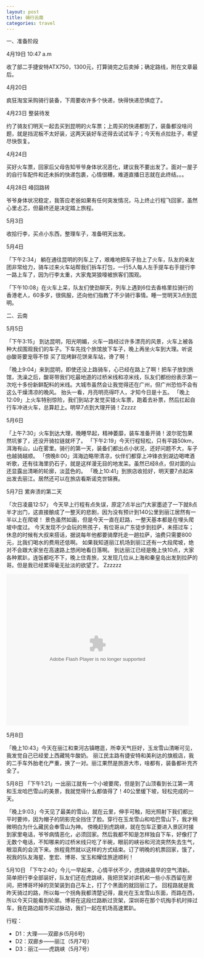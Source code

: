 ```yaml
---
layout: post
title: 骑行云南
categories: travel
---
```

一、准备阶段

4月19日 10:47 a.m

收了部二手捷安特ATX750，1300元，打算骑完之后卖掉；确定路线，附在文章最后。

4月20日

疯狂淘宝采购骑行装备，下周要收许多个快递，快得快递恐惧症了。

4月23日 整装待发

约了骑友们明天一起去买到昆明的火车票；上周买的快递都到了，装备都没啥问题，就是挡泥板不太好装，这两天装好车还得去试试车子；今天有点拉肚子，希望尽快恢复。

4月24日

买好火车票，回家后父母告知爷爷身体状况恶化，建议我不要出发了。面对一屋子的自行车配件和还未拆的快递包裹，心情很糟，难道直播日志就在此终结。。。

4月28日 峰回路转

爷爷身体状况稳定，我答应老爸如果有任何突发情况，马上终止行程飞回家，虽然心里忐忑，但最终还是决定踏上旅程。

5月3日

收拾行李，买点小东西，整理车子，准备明天出发。

5月4日

「下午2:34」
躺在通往昆明的列车上了，艰难地把车子抬上了火车，队友的亲友团非常给力，骑车过来火车站帮我们拆车打包，一行5人每人左手提车右手提行李一路上车了，因为行李太重，大家鬼哭狼嚎被旅客们围观。

「下午10:08」在火车上呆，队友们使劲聊天，列车上遇到6位去香格里拉骑行的香港老人，60多岁，很佩服，还向他们指教了不少骑行事情。睡一觉明天3点到昆明。

二、云南

5月5日

「下午3:15」
到达昆明，阳光明媚，火车一路经过许多漂亮的风景，火车上被各种大叔围观我们的车子。下车先找个旅馆放下车子，晚上再坐火车到大理。听说
@酸哥要宠辱不惊 买了现烤鲜花饼来车站，谗了啊！

「晚上9:04」来到昆明，即使还没上路骑车，心已经在路上了啊！把车子放到旅馆，洗澡之后，酸哥带我们吃最地道的过桥米线和凉米线，队友们都纷纷表示第一次吃十多份新鲜配料的米线。大城市虽然会让我觉得还在广州，但广州恐怕不会有这么干燥清凉的晚风。
抬头一看，月亮明亮得吓人，才知今日是十五。
「晚上12:09」上火车特别惊险，我们到站才发觉买错火车票，跑着去补票，然后扛起自行车冲进火车，总算赶上。明早7点到大理开骑！Zzzzz

5月6日

「上午7:30」火车到达大理，晚睡早起，精神萎靡，装车准备开骑！波尔驼包果然坑爹了，还没开骑拉链就坏了。
「下午2:19」今天行程轻松，只有平路50km，洱海有山，山在雾里。骑行的第一天，装备们都出点小状况，还好问题不大，车子也越骑越顺。
「傍晚8:00」洱海边略带清凉，伙伴们都穿上冲锋衣到湖边喝啤酒听歌，还有往海里扔石子，就是这样漫无目的地发呆。虽然已经8点，但对面的山还显露出清晰的轮廓，淡蓝色的。
「晚上10:41」到旅店收拾好，明天要7点起床出发去丽江。居然还可以在旅店看斯诺克世锦赛。

5月7日 累奔溃的第二天

「次日凌晨12:57」
今天早上行程有点失误，原定7点半出门大家墨迹了一下就8点半才出门，这直接酿成了一整天的悲剧，因为没有预计到140公里到丽江居然有一半以上在爬坡！
景色虽然如画，但是今天一直在赶路，一整天基本都是在埋头爬坡中度过。
今天发现不少会玩的熊孩子，有位哥从广东徒步到拉萨，未搭过车；休息的时候有大叔来搭话，据说每年他都要骑摩托走一趟拉萨，油费只需要800元，比我们喝水的费用还低啊。
如果我知道丽江机场到丽江还有一大段爬坡，绝对不会跟大家坐在高速路上悠闲地看日落啊。
到达丽江已经是晚上快10点，大家各种累趴，连饭都吃不下，晚上住青旅，又发现几位从上海和秦皇岛出发到拉萨的哥。但是我已经累得毫无扯淡的欲望了。
Zzzzzz

<object width="480" height="400"
classid="clsid:d27cdb6e-ae6d-11cf-96b8-444553540000"
codebase="http://download.macromedia.com/pub/shockwave/cabs/flash/swflash.cab#version=6,0,40,0"><param
name="src"
value="http://www.tudou.com/v/YJkD-bM55dw/&amp;resourceId=0_05_05_99/v.swf"
/><param name="allowscriptaccess" value="always" /><param
name="allowfullscreen" value="true" /><param name="wmode" value="opaque"
/><embed width="480" height="400" type="application/x-shockwave-flash"
src="http://www.tudou.com/v/YJkD-bM55dw/&amp;resourceId=0_05_05_99/v.swf"
allowscriptaccess="always" allowfullscreen="allowfullscreen" wmode="opaque"
/></object>

5月8日

「晚上10:43」今天在丽江和束河古镇瞎逛，所幸天气巨好，玉龙雪山清晰可见，我发觉自己已经爱上西藏牦牛酸奶。
丽江民主路有捷安特和美利达的旗舰店，我的二手车外胎老化严重，换了一对。丽江果然是旅游大市，啥都有，装备都补充齐全了。

5月8日
「下午1:21」一出丽江就有一个小坡要爬，但是到了山顶看到长江第一湾和玉龙哈巴雪山的美景，我就觉得什么都值得了！40公里缓下坡，轻松完成的一天。

「晚上9:03」今天见了最美的雪山，就在云里，伸手可触，阳光照射下我们都比平时要帅，因为帽子的阴影完全挡住了脸。穿行在玉龙雪山和哈巴雪山下，我才稍微明白为什么藏民会奉雪山为神。
傍晚赶到虎跳峡，就在包车正要进入景区时接到家里电话，爷爷病情恶化，必须回家。然后我都不知是怎样独自下车，好像打了无数个电话，不知哪来的过桥米线只吃了半碗，眼前的峡谷和河流突然失去生气，眼泪真的会流下来。旅程竟然就以这样的方式结束。订了明晚的机票回家，饿了，祝我的队友海星、奎宏、博哥、宝玉和耀佳旅途顺利！

5月10日
「下午2:40」今儿一早起来，心情平伏不少，虎跳峡晨早的空气清新。简单把行李全部装好，队友们还在虎跳峡，我把货架对讲机和一些小东西留在房间，把博哥坏掉的货架装到自己车上，打了个黑面的就回丽江了。
回程路就是我昨天骑过的路，所以每一个拐角我都清楚记得，晨光在玉龙雪山东面，而路在西，所以今天只能看到轮廓。博哥在这段烂路断过货架，深圳哥在那个坑掏手机时摔过车，我在路边超市买过脉动，我们一起在机场高速累趴。

行程：

* D1：大理——双廊乡(5月6号)
* D2：双廊乡——丽江（5月7号）
* D3：丽江——虎跳峡（5月7号）

